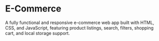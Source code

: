 # E-Commerce
A fully functional and responsive e-commerce web app built with HTML, CSS, and JavaScript, featuring product listings, search, filters, shopping cart, and local storage support.
